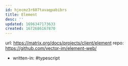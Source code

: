 ```yaml
---
id: hjecmz3r607tavaqpabibrs
title: Element
desc: ''
updated: 1696347173633
created: 1672686167870
---
```


url: https://matrix.org/docs/projects/client/element
repo: https://github.com/vector-im/element-web/

- written-in: #typescript